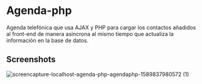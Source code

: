 # Agenda-php
Agenda telefónica que usa AJAX y PHP para cargar los contactos añadidos al front-end de manera asíncrona al mismo tiempo que actualiza la
información en la base de datos. 


## Screenshots

![screencapture-localhost-agenda-php-agendaphp-1589837980572 (1)](https://user-images.githubusercontent.com/65259231/82262377-6cb79900-9926-11ea-8a73-a237454e89ef.png)


